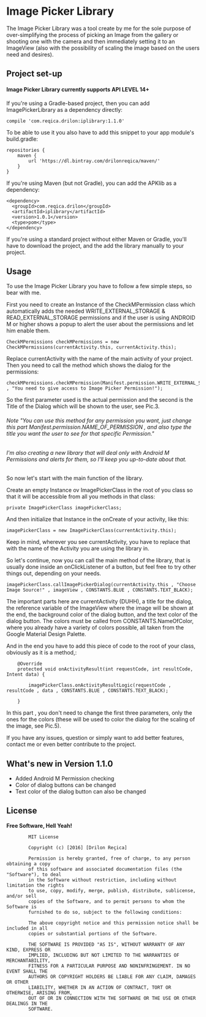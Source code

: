 # Image Picker Library

The Image Picker Library was a tool create by me for the sole purpose of over-simplifying the process of picking an Image from the gallery or shooting one with the camera and then immediately setting it to an ImageView (also with the possibility of scaling the image based on the users need and desires).

## Project set-up

#### Image Picker Library currently supports API LEVEL 14+

If you're using a Gradle-based project, then you can add ImagePickerLibrary as a dependency directly:

```
compile 'com.reqica.drilon:iplibrary:1.1.0'
```
To be able to use it you also have to add this snippet to your app module's build.gradle:
```
repositories {
    maven {
        url 'https://dl.bintray.com/drilonreqica/maven/'
    }
}
```
If you're using Maven (but not Gradle), you can add the APKlib as a dependency:
```
<dependency>
  <groupId>com.reqica.drilon</groupId>
  <artifactId>iplibrary</artifactId>
  <version>1.0.1</version>
  <type>pom</type>
</dependency>
```

If you're using a standard project without either Maven or Gradle, you'll have to download the project, and the add the library manually to your project.

## Usage

To use the Image Picker Library you have to follow a few simple steps, so bear with me.

First you need to create an Instance of the CheckMPermission class which automatically adds the needed WRITE_EXTERNAL_STORAGE & READ_EXTERNAL_STORAGE permissions and if the user is using ANDROID M or higher shows a popup to alert the user about the permissions and let him enable them.
```
CheckMPermissions checkMPermissions = new CheckMPermissions(currentActivity.this, currentActivity.this);
```
Replace currentActivity with the name of the main activity of your project.
Then you need to call the method which shows the dialog for the permissions:
```
checkMPermissions.checkMPermission(Manifest.permission.WRITE_EXTERNAL_STORAGE , "You need to give access to Image Picker Permission!");
```
So the first parameter used is the actual permission and the second is the Title of the Dialog which will be shown to the user, see Pic.3.
###### Note "You can use this method for any permission you want, just change this part Manifest.permission.NAME_OF_PERMISSION , and also type the title you want the user to see for that specific Permission."

###### I'm also creating a new library that will deal only with Android M Permissions and alerts for them, so I'll keep you up-to-date about that.

So now let's start with the main function of the library.

Create an empty Instance ov ImagePickerClass in the root of you class so that it will be accessible from all you methods in that class:
```
private ImagePickerClass imagePickerClass;
```
And then initialize that Instance in the onCreate of your activity, like this:
```
imagePickerClass = new ImagePickerClass(currentActivity.this);
```
Keep in mind, wherever you see currentActivity, you have to replace that with the name of the Activity you are using the library in.

So let's continue, now you can call the main method of the library, that is usually done inside an onClickListener of a button, but feel free to try other things out, depending on your needs.
```
imagePickerClass.callImagePickerDialog(currentActivity.this , "Choose Image Source!" , imageView , CONSTANTS.BLUE , CONSTANTS.TEXT_BLACK);
```     
The important parts here are currentActivity (DUHH), a title for the dialog, the reference variable of the ImageView where the image will be shown at the end, the background color of the dialog button, and the text color of the dialog button.
The colors must be called from CONSTANTS.NameOfColor, where you already have a variety of colors possible, all taken from the Google Material Design Palette.

And in the end you have to add this piece of code to the root of your class, obviously as it is a method,:
```
    @Override
    protected void onActivityResult(int requestCode, int resultCode, Intent data) {

        imagePickerClass.onActivityResultLogic(requestCode , resultCode , data , CONSTANTS.BLUE , CONSTANTS.TEXT_BLACK);

    }
```
In this part , you don't need to change the first three parameters, only the ones for the colors (these will be used to color the dialog for the scaling of the image, see Pic.5).

If you have any issues, question or simply want to add better features, contact me or even better contribute to the project.

## What's new in Version 1.1.0

* Added Android M Permission checking
* Color of dialog buttons can be changed
* Text color of the dialog button can also be changed

License
----

**Free Software, Hell Yeah!**

```
        MIT License
        
        Copyright (c) [2016] [Drilon Reçica]

        Permission is hereby granted, free of charge, to any person obtaining a copy
        of this software and associated documentation files (the "Software"), to deal
        in the Software without restriction, including without limitation the rights
        to use, copy, modify, merge, publish, distribute, sublicense, and/or sell
        copies of the Software, and to permit persons to whom the Software is
        furnished to do so, subject to the following conditions:

        The above copyright notice and this permission notice shall be included in all
        copies or substantial portions of the Software.

        THE SOFTWARE IS PROVIDED "AS IS", WITHOUT WARRANTY OF ANY KIND, EXPRESS OR
        IMPLIED, INCLUDING BUT NOT LIMITED TO THE WARRANTIES OF MERCHANTABILITY,
        FITNESS FOR A PARTICULAR PURPOSE AND NONINFRINGEMENT. IN NO EVENT SHALL THE
        AUTHORS OR COPYRIGHT HOLDERS BE LIABLE FOR ANY CLAIM, DAMAGES OR OTHER
        LIABILITY, WHETHER IN AN ACTION OF CONTRACT, TORT OR OTHERWISE, ARISING FROM,
        OUT OF OR IN CONNECTION WITH THE SOFTWARE OR THE USE OR OTHER DEALINGS IN THE
        SOFTWARE.
```



